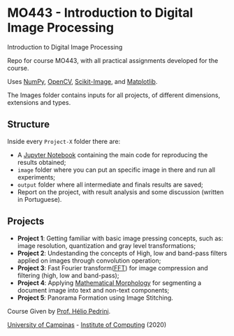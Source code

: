 # MO443 - Introduction to Digital Image Processing
Introduction to Digital Image Processing

Repo for course MO443, with all practical assignments developed for the course.

Uses [NumPy](https://numpy.org/), [OpenCV](https://opencv.org/), [Scikit-Image](https://scikit-image.org/), and [Matplotlib](https://matplotlib.org/).

The Images folder contains inputs for all projects, of different dimensions, extensions and types.

## Structure
Inside every ``Project-X`` folder there are:

- A [Jupyter Notebook](https://jupyter.org/) containing the main code for reproducing the results obtained; 
- ``image`` folder where you can put an specific image in there and run all experiments; 
- ``output`` folder where all intermediate and finals results are saved; 
- Report on the project, with result analysis and some discussion (written in Portuguese).


## Projects

- **Project 1**: Getting familiar with basic image pressing concepts, such as: image resolution, quantization and gray level transformations; 
- **Project 2**: Undestanding the concepts of High, low and band-pass filters applied on images through convolution operation; 
- **Project 3**: Fast Fourier transform([FFT](https://en.wikipedia.org/wiki/Fast_Fourier_transform)) for image compression and filtering (high, low and band-pass);
- **Project 4**: Applying [Mathematical Morphology](https://en.wikipedia.org/wiki/Mathematical_morphology) for segmenting a document image into text and non-text components;
- **Project 5**: Panorama Formation using Image Stitching.


Course Given by [Prof. Hélio Pedrini](https://www.ic.unicamp.br/~helio/).


[University of Campinas](https://www.unicamp.br/unicamp/english) - [Institute of Computing](https://ic.unicamp.br/en/) (2020)
